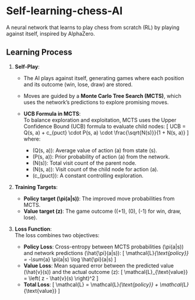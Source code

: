 # Self-learning-chess-AI
A neural network that learns to play chess from scratch (RL) by playing against itself, inspired by AlphaZero.

## Learning Process
1. **Self-Play**:  
   - The AI plays against itself, generating games where each position and its outcome (win, lose, draw) are stored.  
   - Moves are guided by a **Monte Carlo Tree Search (MCTS)**, which uses the network’s predictions to explore promising moves.

   - **UCB Formula in MCTS**:  
     To balance exploration and exploitation, MCTS uses the Upper Confidence Bound (UCB) formula to evaluate child nodes:
     \[
     UCB = Q(s, a) + c_{puct} \cdot P(s, a) \cdot \frac{\sqrt{N(s)}}{1 + N(s, a)}
     \]
     where:
     - \(Q(s, a)\): Average value of action \(a\) from state \(s\).  
     - \(P(s, a)\): Prior probability of action \(a\) from the network.  
     - \(N(s)\): Total visit count of the parent node.  
     - \(N(s, a)\): Visit count of the child node for action \(a\).  
     - \(c_{puct}\): A constant controlling exploration.

2. **Training Targets**:  
   - **Policy target \(\pi(a|s)\)**: The improved move probabilities from MCTS.  
   - **Value target \(z\)**: The game outcome (\(+1\), \(0\), \(-1\) for win, draw, lose).

3. **Loss Function**:  
   The loss combines two objectives:
   - **Policy Loss**: Cross-entropy between MCTS probabilities \(\pi(a|s)\) and network predictions \(\hat{\pi}(a|s)\):
     \[
     \mathcal{L}_{\text{policy}} = -\sum_{a} \pi(a|s) \log \hat{\pi}(a|s)
     \]
   - **Value Loss**: Mean squared error between the predicted value \(\hat{v}(s)\) and the actual outcome \(z\):
     \[
     \mathcal{L}_{\text{value}} = \left( z - \hat{v}(s) \right)^2
     \]
   - **Total Loss**:
     \[
     \mathcal{L} = \mathcal{L}_{\text{policy}} + \mathcal{L}_{\text{value}}
     \]
